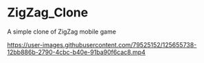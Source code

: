 # ZigZag_Clone
A simple clone of ZigZag mobile game



https://user-images.githubusercontent.com/79525152/125655738-12bb886b-2790-4cbc-b40e-91ba90f6cac8.mp4

